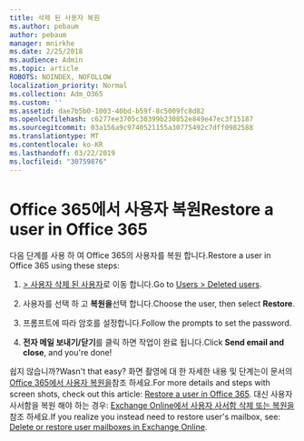 ```yaml
---
title: 삭제 된 사용자 복원
ms.author: pebaum
author: pebaum
manager: mnirkhe
ms.date: 2/25/2018
ms.audience: Admin
ms.topic: article
ROBOTS: NOINDEX, NOFOLLOW
localization_priority: Normal
ms.collection: Adm_O365
ms.custom: ''
ms.assetid: dae7b5b0-1003-40bd-b59f-8c5009fc8d82
ms.openlocfilehash: c6277ee3705c30399b230852e849e47ec3f15187
ms.sourcegitcommit: 03a156a9c9740521155a30775492c7dff0982588
ms.translationtype: MT
ms.contentlocale: ko-KR
ms.lasthandoff: 03/22/2019
ms.locfileid: "30759876"
---
```

# <a name="restore-a-user-in-office-365"></a><span data-ttu-id="0d756-102">Office 365에서 사용자 복원</span><span class="sxs-lookup"><span data-stu-id="0d756-102">Restore a user in Office 365</span></span>

<span data-ttu-id="0d756-103">다음 단계를 사용 하 여 Office 365의 사용자를 복원 합니다.</span><span class="sxs-lookup"><span data-stu-id="0d756-103">Restore a user in Office 365 using these steps:</span></span>
  
1. <span data-ttu-id="0d756-104">[ \> 사용자 삭제 된 사용자](https://admin.microsoft.com/adminportal/home#/deletedusers)로 이동 합니다.</span><span class="sxs-lookup"><span data-stu-id="0d756-104">Go to [Users \> Deleted users](https://admin.microsoft.com/adminportal/home#/deletedusers).</span></span>
    
2. <span data-ttu-id="0d756-105">사용자를 선택 하 고 **복원을**선택 합니다.</span><span class="sxs-lookup"><span data-stu-id="0d756-105">Choose the user, then select **Restore**.</span></span>
    
3. <span data-ttu-id="0d756-106">프롬프트에 따라 암호를 설정합니다.</span><span class="sxs-lookup"><span data-stu-id="0d756-106">Follow the prompts to set the password.</span></span>
    
4. <span data-ttu-id="0d756-107">**전자 메일 보내기/닫기**를 클릭 하면 작업이 완료 됩니다.</span><span class="sxs-lookup"><span data-stu-id="0d756-107">Click **Send email and close**, and you're done!</span></span>
    

<span data-ttu-id="0d756-108">쉽지 않습니까?</span><span class="sxs-lookup"><span data-stu-id="0d756-108">Wasn't that easy?</span></span> <span data-ttu-id="0d756-109">화면 촬영에 대 한 자세한 내용 및 단계는이 문서의 [Office 365에서 사용자 복원을](https://support.office.com/article/2c261e42-5dd1-48b0-845f-2a016d29cfc1.aspx)참조 하세요.</span><span class="sxs-lookup"><span data-stu-id="0d756-109">For more details and steps with screen shots, check out this article: [Restore a user in Office 365](https://support.office.com/article/2c261e42-5dd1-48b0-845f-2a016d29cfc1.aspx).</span></span> <span data-ttu-id="0d756-110">대신 사용자 사서함을 복원 해야 하는 경우: [Exchange Online에서 사용자 사서함 삭제 또는 복원을](https://docs.microsoft.com/exchange/recipients-in-exchange-online/delete-or-restore-mailboxes)참조 하세요.</span><span class="sxs-lookup"><span data-stu-id="0d756-110">If you realize you instead need to restore user's mailbox, see: [Delete or restore user mailboxes in Exchange Online](https://docs.microsoft.com/exchange/recipients-in-exchange-online/delete-or-restore-mailboxes).</span></span>
